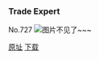 ### Trade Expert
No.727
![图片不见了~~~](https://imgs.xkcd.com/comics/trade_expert.png)

[原址](https://xkcd.com//727) [下载](https://imgs.xkcd.com/comics/trade_expert.png)

